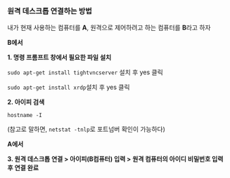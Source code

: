 ### 원격 데스크톱 연결하는 방법

내가 현재 사용하는 컴퓨터를 **A**, 원격으로 제어하려고 하는 컴퓨터를 **B**라고 하자

**B에서**

**1. 명령 프롬프트 창에서 필요한 파일 설치** 

`sudo apt-get install tightvncserver` 설치 후 yes 클릭 

`sudo apt-get install xrdp`설치 후 yes 클릭



**2. 아이피 검색** 

`hostname -I`

(참고로 말하면, `netstat -tnlp`로 포트넘버 확인이 가능하다) 



**A에서** 

**3. 원격 데스크톱 연결 > 아이피(B컴퓨터) 입력 > 원격 컴퓨터의 아이디 비밀번호 입력 후 연결 완료** 

